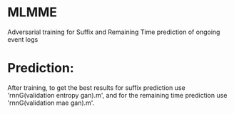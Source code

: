 # MLMME
Adversarial training for Suffix and Remaining Time prediction of ongoing event logs

# Prediction:
After training, to get the best results for suffix prediction use 'rnnG(validation entropy gan).m', and for the remaining time prediction use 'rnnG(validation mae gan).m'.

